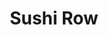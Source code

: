 ---
layout: place
title: "Sushi Row"
permalink: /colorado/colorado-springs/sushi-row.html
stateAbbr: CO
stateName: Colorado
cityName: Colorado Springs
seo:
  name: "Sushi Row"
  type: Restaurant
  links: https://sushi-row.com/
description: "Sushi Row serves delicious sushi in Colorado Springs, Colorado. Try fresh Japanese dishes for a great dining experience. "
place_id: ChIJ15UOdyNFE4cRG_0UQ-35O-Q
photos:
  - name: >-
      places/ChIJ15UOdyNFE4cRG_0UQ-35O-Q/photos/AeeoHcI7xzqxO0wRsreYrxEoA4-qIRKy-o4NLp-EnPq9nlxqqbXOWMwJpiQcLLxYR3xixUKqtQlkijPJ39odwAi4vLjYXZWUhZfLSdYaXFC7KgK2gPC8R_Q5q9roALxNay0fnAXTRY_VS_tsOTlc3bOUrM-0pcVSaPO0qCusjh7hpOrTF8DUhJpLLua7DAP7yNoCuFlzWdaEOENpgQdPnVCH96mD5Up0AA4HBYAFrhHvYL_urwj_Pu6HInFGVW_E-aHSWI-01dvHR-fgkSnQtQ0W7xCuLJwxE2fns5T827-sYpQ-_A
    widthPx: 1242
    heightPx: 890
    authorAttributions:
      - displayName: Sushi Row
        uri: https://maps.google.com/maps/contrib/111685937898768707016
        photoUri: >-
          https://lh3.googleusercontent.com/a/ACg8ocIcuYuBiCf55o1Wicz0GtixRVThg06o5gN2tvxEAXB4mLtUNA=s100-p-k-no-mo
    flagContentUri: >-
      https://www.google.com/local/imagery/report/?cb_client=maps_api_places.places_api&image_key=!1e10!2sAF1QipM8kSpYeH9Ad6syuVwioKc3mEE7ZxT2tDRpUDQp&hl=en-US
    googleMapsUri: >-
      https://www.google.com/maps/place//data=!3m4!1e2!3m2!1sAF1QipM8kSpYeH9Ad6syuVwioKc3mEE7ZxT2tDRpUDQp!2e10!4m2!3m1!1s0x87134523770e95d7:0xe43bf9ed4314fd1b
  - name: >-
      places/ChIJ15UOdyNFE4cRG_0UQ-35O-Q/photos/AeeoHcJOsHFRhDfaexFEGSEMOX8KBcPpP_cd8Z0XaOt9-pbJ6CQfTWFE3p824wOX7LnwbQ8ZychGtD0bNeV3jXdYKDMYBSv7_PiWqjKzgBg9uMK3BnyYjboLxHU5ABkVvfInqJngW8uVugRa_D1Wiwzyrq2OQ3_g6aV4WJ-WyuLv9r7Mc190E8mL1j4Q6YJCY7weqea1XevCGiOBEPBris1oUvv-LT1apr5Xqt4pz0ZsSsRGw60wr1aGyfdZFHn75oT5gI0SE_6berq4kKNQPI-On367HsuM7piRMJRc4QaCBZlK1g
    widthPx: 800
    heightPx: 800
    authorAttributions:
      - displayName: Sushi Row
        uri: https://maps.google.com/maps/contrib/111685937898768707016
        photoUri: >-
          https://lh3.googleusercontent.com/a/ACg8ocIcuYuBiCf55o1Wicz0GtixRVThg06o5gN2tvxEAXB4mLtUNA=s100-p-k-no-mo
    flagContentUri: >-
      https://www.google.com/local/imagery/report/?cb_client=maps_api_places.places_api&image_key=!1e10!2sAF1QipOqdPOvE6vfONaEFTARIksq20Ur_EH5zRU-5rDL&hl=en-US
    googleMapsUri: >-
      https://www.google.com/maps/place//data=!3m4!1e2!3m2!1sAF1QipOqdPOvE6vfONaEFTARIksq20Ur_EH5zRU-5rDL!2e10!4m2!3m1!1s0x87134523770e95d7:0xe43bf9ed4314fd1b
  - name: >-
      places/ChIJ15UOdyNFE4cRG_0UQ-35O-Q/photos/AeeoHcIq-pop-fBvpR0VqRk8iISrZ34rmLbf0mJDpaBihvLOev-S1TpeSyOE8aiR1mpyNDDZOFCWkCU8_UG8GjQAYQowFTBPc_UXEpfxCksOcM3slHpk9Ege_YuB62n1JbQm-4GVHQFPBJQkSZ8mk6PeJEy9ZYEhuUEFttkK_xqhm_tV_jK76YaZ4kqW4Gbk5pmrj45XOhApX4FTqk0LPXu98elsLjQZRv343Th9umrS4ekcoDFIWv5purk_GgaQdKz9u17GJ1g0GGPl3t_B7_oQuqfQoCQm7EZmDcISusIxiLS3TbVmfAb6GhFtSp482gQBZH_LGr_q-eFlzBevFnE6FO-IWu6YrAJ36cky5Lm6oGmheo9xtjKxpNR6x8Gohi5ou5dfmETGdG9N1L1QqH44itHeXXdtEXrTqGcDZTNBLn5YipzZ
    widthPx: 4800
    heightPx: 3600
    authorAttributions:
      - displayName: Athenas Canal
        uri: https://maps.google.com/maps/contrib/105101965221989275253
        photoUri: >-
          https://lh3.googleusercontent.com/a-/ALV-UjXaNiVXKE6G5rz3tuCIjOHJH9NuOP9bfJ1e1evwgV7WkaowRXptug=s100-p-k-no-mo
    flagContentUri: >-
      https://www.google.com/local/imagery/report/?cb_client=maps_api_places.places_api&image_key=!1e10!2sCIHM0ogKEICAgMCoiaeegwE&hl=en-US
    googleMapsUri: >-
      https://www.google.com/maps/place//data=!3m4!1e2!3m2!1sCIHM0ogKEICAgMCoiaeegwE!2e10!4m2!3m1!1s0x87134523770e95d7:0xe43bf9ed4314fd1b
  - name: >-
      places/ChIJ15UOdyNFE4cRG_0UQ-35O-Q/photos/AeeoHcIUsFgFQA2kcqp2PZyZ-VjT7H8lsSBiblEpeVn_Ag3v6YCp4PTKiIVDTsBOrePk9T3dYKzLlClfKm8y4PAWQ2qL0P5_2Zo1tdMEJ2esTlEw1JQspnBCxyRPGeLUVrviEJIjCdsDuTmXDpzLLd8BWwsAh0iqiY5ioq-okvuOrgeXTTO5DUkyrAAANQIjOq5gSOOEMBZ04UoOjc7-FmMRs84R9GH1durmiC1eseai3E0VjAw5J1LRCkohGYu9YUbMSY6tQMns1k5Kf03Bf0rpQmd2VtIAqQwxCUZz7XN9qoFyYQ
    widthPx: 800
    heightPx: 800
    authorAttributions:
      - displayName: Sushi Row
        uri: https://maps.google.com/maps/contrib/111685937898768707016
        photoUri: >-
          https://lh3.googleusercontent.com/a/ACg8ocIcuYuBiCf55o1Wicz0GtixRVThg06o5gN2tvxEAXB4mLtUNA=s100-p-k-no-mo
    flagContentUri: >-
      https://www.google.com/local/imagery/report/?cb_client=maps_api_places.places_api&image_key=!1e10!2sAF1QipPbcsBTChUdfcp_XQwklf7qNl0YTXvTzO2LLoDs&hl=en-US
    googleMapsUri: >-
      https://www.google.com/maps/place//data=!3m4!1e2!3m2!1sAF1QipPbcsBTChUdfcp_XQwklf7qNl0YTXvTzO2LLoDs!2e10!4m2!3m1!1s0x87134523770e95d7:0xe43bf9ed4314fd1b
  - name: >-
      places/ChIJ15UOdyNFE4cRG_0UQ-35O-Q/photos/AeeoHcJ0hie6LFosF5uIK1teelxh2HbgRr_s4ETtTJJHl_2JBDswFFcc8DK0z7QgSbN4W1cEG0KMBePqA1OEHBG5qoljaHHx_HyPz5jmY2Pw-Byvvn980PuSFzvnwR895rBxbcRscQ9aqA6mOyt8UPj-MVWtZUXR1WYdfsh1L7jV8XoEpX0pc4_uF4nEWIjtJ2-TM-CFjyDYqTtRYS_idgUwED-VZq_wDMyyq96_QR-mAEvIW0dBZiMyaETqkLxtQlV-bqMZvtM2ka_kaL1deUiXcnKlEqtZhJhTYumhTJMmlM1JzNLGZpIlOs_iTP_ypoaZ7JT4wIVmK_HlJwscOKtJ2Yuvl7ADX9K79qLAS3nLT-n2NHtrv9p68OQNf5NDSYrdt8tmz0nOS-d5OcliWA9vgwsym4WPf4W9WUIzWcYPgy7oSA
    widthPx: 4032
    heightPx: 3024
    authorAttributions:
      - displayName: Molly B
        uri: https://maps.google.com/maps/contrib/115675416878134122725
        photoUri: >-
          https://lh3.googleusercontent.com/a-/ALV-UjUl5xt1_wki954-Mg3PnLZAeSOEj2cXNkD8SRXWH4Jv5XY1Z1rH=s100-p-k-no-mo
    flagContentUri: >-
      https://www.google.com/local/imagery/report/?cb_client=maps_api_places.places_api&image_key=!1e10!2sCIHM0ogKEICAgMCIqKLoKw&hl=en-US
    googleMapsUri: >-
      https://www.google.com/maps/place//data=!3m4!1e2!3m2!1sCIHM0ogKEICAgMCIqKLoKw!2e10!4m2!3m1!1s0x87134523770e95d7:0xe43bf9ed4314fd1b
  - name: >-
      places/ChIJ15UOdyNFE4cRG_0UQ-35O-Q/photos/AeeoHcKK9sgdJcJi-sh6iSmgG9HNndlvZ2A9lvvStlfo21GIJeS_ezmtT42bieLCE_3nV3QifKlRwzaXYhwXx4qkdd3oIZBf-wqlJNh1m9-lwgHIF5QASYD-mBbmqYk2gFAM_B9TI-Hk3v3kO_Gceeue3x-y600mDuk9H26dX3D-zg9V5lL5yfpPKGnXmhmjW5flutW_WAnz_5bx07fa4kpTE2Rj4UujljxlVjf1n9Zz5H3iEgJ7AufxsjwVbyZ6edncCxeCVYaG-cEDApNl35rSyi1DgpjC4SYk9vIilodFdUfmpQ
    widthPx: 800
    heightPx: 800
    authorAttributions:
      - displayName: Sushi Row
        uri: https://maps.google.com/maps/contrib/111685937898768707016
        photoUri: >-
          https://lh3.googleusercontent.com/a/ACg8ocIcuYuBiCf55o1Wicz0GtixRVThg06o5gN2tvxEAXB4mLtUNA=s100-p-k-no-mo
    flagContentUri: >-
      https://www.google.com/local/imagery/report/?cb_client=maps_api_places.places_api&image_key=!1e10!2sAF1QipMvNmiqhHy7dUH1hpyL7EPX9ls7TmkzwR4Bvc3E&hl=en-US
    googleMapsUri: >-
      https://www.google.com/maps/place//data=!3m4!1e2!3m2!1sAF1QipMvNmiqhHy7dUH1hpyL7EPX9ls7TmkzwR4Bvc3E!2e10!4m2!3m1!1s0x87134523770e95d7:0xe43bf9ed4314fd1b
  - name: >-
      places/ChIJ15UOdyNFE4cRG_0UQ-35O-Q/photos/AeeoHcJ7mbBv3Xgs8ovdgyrsRDidj-NQvEQudSf_AJHdDCeelPMaatiecayOtLGncgP40SKWNlKCcRa6spTpEYsCPIsA4av1Oqn_XaJBpID5mAY9QvtTc9Pl-mhUO4q6gOT3Qv3ylaf5vVSyhfAe53rBdc6_fGegvl_LETUOV1yxc8V_WRZfmfuavu7fwbBNSovg2Ly8dBKU7nDko-z_k3ocbxdeeByjSgOxpNUPTeOQw8tK6VUyTkhIfD2Yx7f7v1u33Oeq0Wi5xR8jRu0-u3BDoXxZatt4XPubJcEUL2c8huKpYg
    widthPx: 800
    heightPx: 800
    authorAttributions:
      - displayName: Sushi Row
        uri: https://maps.google.com/maps/contrib/111685937898768707016
        photoUri: >-
          https://lh3.googleusercontent.com/a/ACg8ocIcuYuBiCf55o1Wicz0GtixRVThg06o5gN2tvxEAXB4mLtUNA=s100-p-k-no-mo
    flagContentUri: >-
      https://www.google.com/local/imagery/report/?cb_client=maps_api_places.places_api&image_key=!1e10!2sAF1QipO8h5V1Q1NXVtbU_tmNMHA8w1gfpIai154raXwU&hl=en-US
    googleMapsUri: >-
      https://www.google.com/maps/place//data=!3m4!1e2!3m2!1sAF1QipO8h5V1Q1NXVtbU_tmNMHA8w1gfpIai154raXwU!2e10!4m2!3m1!1s0x87134523770e95d7:0xe43bf9ed4314fd1b
  - name: >-
      places/ChIJ15UOdyNFE4cRG_0UQ-35O-Q/photos/AeeoHcJfz_ExYaji2lHd3bO_LE-AnJlsQNUiaQzz3nGGcm4_63-B7u9kIDKQQWcmMHP2ZCWDLBE17JvphY9pCSAjdUSehi68ng8HsSvvRT7n48QLp8hOZONBZSfTqCbffAixBAG1q_iOTp_pO8fdJBoRwuQj9cJ4IXuh2XGTUnE634HEu0fRDx7SU9wJdJmRwXpgiRQCkhpqPcZv4KM93TwVj-MkUthV1PeB-CG-Lakway1eTVze_Cu2U43ay7UTm0r0fBq_ZamiVZtk4d7KBF3R3wMwDI7KuK5zcgocArw_3Isglw
    widthPx: 800
    heightPx: 800
    authorAttributions:
      - displayName: Sushi Row
        uri: https://maps.google.com/maps/contrib/111685937898768707016
        photoUri: >-
          https://lh3.googleusercontent.com/a/ACg8ocIcuYuBiCf55o1Wicz0GtixRVThg06o5gN2tvxEAXB4mLtUNA=s100-p-k-no-mo
    flagContentUri: >-
      https://www.google.com/local/imagery/report/?cb_client=maps_api_places.places_api&image_key=!1e10!2sAF1QipM5uBBoUuJfRUqxLwlrH4PgYE7UeJGuDawDZ8WM&hl=en-US
    googleMapsUri: >-
      https://www.google.com/maps/place//data=!3m4!1e2!3m2!1sAF1QipM5uBBoUuJfRUqxLwlrH4PgYE7UeJGuDawDZ8WM!2e10!4m2!3m1!1s0x87134523770e95d7:0xe43bf9ed4314fd1b
  - name: >-
      places/ChIJ15UOdyNFE4cRG_0UQ-35O-Q/photos/AeeoHcIhpftIKCNVQ1jAa8fx03oCRn3JtKUu4vB672qA0LE3Jdu-bIUtUpjRIiqMZbVIY5Dk_6yNQYKt0ZmXO5pfZanxr0I9EiQ6vRbObitgaZ9EU7a6y5odOYJ-IAZKZe-U2K0e4fKkiYI1bm02Smm3lJfcpfT98geYmoJWFPcar-Jj-SLWIexoREg1R2oiRLNFnuDyjIRjofOd-jnnAMDQ3GWmkG0F_cXeIESVWI0fTr0jyFj8C0HwbLZfQQk7ShbhA0eXdy9tpbXnCyJjRHE9wWF9nbTNc1gIUKb1y3_jjgy-cA
    widthPx: 800
    heightPx: 800
    authorAttributions:
      - displayName: Sushi Row
        uri: https://maps.google.com/maps/contrib/111685937898768707016
        photoUri: >-
          https://lh3.googleusercontent.com/a/ACg8ocIcuYuBiCf55o1Wicz0GtixRVThg06o5gN2tvxEAXB4mLtUNA=s100-p-k-no-mo
    flagContentUri: >-
      https://www.google.com/local/imagery/report/?cb_client=maps_api_places.places_api&image_key=!1e10!2sAF1QipM3XAdTPvpAi-Rm3QhUulfx7RXK9CknXrVeQomA&hl=en-US
    googleMapsUri: >-
      https://www.google.com/maps/place//data=!3m4!1e2!3m2!1sAF1QipM3XAdTPvpAi-Rm3QhUulfx7RXK9CknXrVeQomA!2e10!4m2!3m1!1s0x87134523770e95d7:0xe43bf9ed4314fd1b
  - name: >-
      places/ChIJ15UOdyNFE4cRG_0UQ-35O-Q/photos/AeeoHcK9LYrAcdRcaEeUwU_xdP97mH1O15bnZxCSqmyWjGv85dTO6dI2c-Lq27rVgZ2hxh891cB-rEv_qn3n_eOyXumBLvAjg0HciIjZl9x0HBh8ILK8ApS8YwlAsJwuGnyDfLky-Q-bJlAkWwam9DMBrXyMzT9CkXrQXkpyRKaxRAkG7OixoZiEEezjI7nw9lH0TMPi8ZSws3y8F2eNpOhT97Ia_v3QAb1BSt5l1pUk7spkNWCJCm2vNTGhxzjnNwUjBxuhY1BvACbPOZS_0S9SevY-p9QW2pCtXuQ0rIK7FZBoruirxPEkQHwtETWjJPmhKGF-1DqAKodTqGtQNkn07HwNuwnifY7rrBGzORN94EURSlp0M9RECdGhVUElJykBgmo-Lm0AGhJnDHLDkxaHycu7vk6e0hcnBu4sXMhZxdhbkvs
    widthPx: 4032
    heightPx: 2268
    authorAttributions:
      - displayName: Estela Kieffer
        uri: https://maps.google.com/maps/contrib/109863712614261300693
        photoUri: >-
          https://lh3.googleusercontent.com/a-/ALV-UjVF0XjDZ_JBNP5ym5L4CADcZgBrM5Hmkk2M0SGlmgGdM7X1CuI=s100-p-k-no-mo
    flagContentUri: >-
      https://www.google.com/local/imagery/report/?cb_client=maps_api_places.places_api&image_key=!1e10!2sCIHM0ogKEICAgICz9r65tQE&hl=en-US
    googleMapsUri: >-
      https://www.google.com/maps/place//data=!3m4!1e2!3m2!1sCIHM0ogKEICAgICz9r65tQE!2e10!4m2!3m1!1s0x87134523770e95d7:0xe43bf9ed4314fd1b
address: 316 N Tejon St, Colorado Springs, CO 80903, USA
street: 316 N Tejon St
city: Colorado Springs
state: CO
zip: '80903'
country: USA
neighborhood: Downtown
latitude: '38.838787'
longitude: '-104.823557'
accessibility_options:
  wheelchairAccessibleParking: true
  wheelchairAccessibleEntrance: true
  wheelchairAccessibleRestroom: true
  wheelchairAccessibleSeating: true
business_status: OPERATIONAL
name: Sushi Row
google_maps_links:
  directionsUri: >-
    https://www.google.com/maps/dir//''/data=!4m7!4m6!1m1!4e2!1m2!1m1!1s0x87134523770e95d7:0xe43bf9ed4314fd1b!3e0
  placeUri: https://maps.google.com/?cid=16446013261701512475
  writeAReviewUri: >-
    https://www.google.com/maps/place//data=!4m3!3m2!1s0x87134523770e95d7:0xe43bf9ed4314fd1b!12e1
  reviewsUri: >-
    https://www.google.com/maps/place//data=!4m4!3m3!1s0x87134523770e95d7:0xe43bf9ed4314fd1b!9m1!1b1
  photosUri: >-
    https://www.google.com/maps/place//data=!4m3!3m2!1s0x87134523770e95d7:0xe43bf9ed4314fd1b!10e5
primary_type: Sushi Restaurant
opening_hours:
  regular:
    - 'Monday: 11:30 AM – 10:00 PM'
    - 'Tuesday: 11:30 AM – 10:00 PM'
    - 'Wednesday: 11:30 AM – 10:00 PM'
    - 'Thursday: 11:30 AM – 10:00 PM'
    - 'Friday: 11:30 AM – 10:00 PM'
    - 'Saturday: 11:30 AM – 10:00 PM'
    - 'Sunday: 11:30 AM – 9:00 PM'
  current:
    - 'Monday: 11:30 AM – 10:00 PM'
    - 'Tuesday: 11:30 AM – 10:00 PM'
    - 'Wednesday: 11:30 AM – 10:00 PM'
    - 'Thursday: 11:30 AM – 10:00 PM'
    - 'Friday: 11:30 AM – 10:00 PM'
    - 'Saturday: 11:30 AM – 10:00 PM'
    - 'Sunday: 11:30 AM – 9:00 PM'
secondary_opening_hours:
  regular:
    weekdayDescriptions: null
    type: null
  current:
    weekdayDescriptions: null
    type: null
phone: (719) 694-8877
price_level: null
price_range: $50 &ndash; $100
rating: '4.7'
rating_count: 0
website: https://sushi-row.com/
reviews: null
parking_options: null
payment_options: null
allow_dogs: null
curbside_pickup: null
delivery: null
dine_in: null
good_for_children: null
good_for_groups: null
good_for_sports: null
live_music: null
menu_for_children: null
outdoor_seating: null
reservable: null
restroom: null
serves_beer: null
serves_breakfast: null
serves_brunch: null
serves_cocktails: null
serves_coffee: null
serves_dinner: null
serves_dessert: null
serves_lunch: null
serves_vegetarian_food: null
serves_wine: null
takeout: null
update_category: essentials
summary: null

---